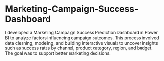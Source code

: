 # Marketing-Campaign-Success-Dashboard
I developed a Marketing Campaign Success Prediction Dashboard in Power BI to analyze factors influencing campaign outcomes. This process involved data cleaning, modeling, and building interactive visuals to uncover insights such as success rates by channel, product category, region, and budget. The goal was to support better marketing decisions.
